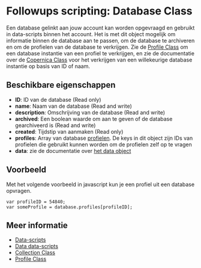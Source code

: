# Followups scripting: Database Class

Een database gelinkt aan jouw account kan worden opgevraagd en gebruikt in data-scripts binnen het account.
Het is met dit object mogelijk om informatie binnen de database aan te passen, om de database te 
archiveren en om de profielen van de database te verkrijgen. 
Zie de [Profile Class](./followups-scripting-profile) om een database 
instantie van een profiel te verkrijgen, en zie de documentatie over de 
[Copernica Class](./followups-scripting-copernica) voor het verkrijgen 
van een willekeurige database instantie op basis van ID of naam.

## Beschikbare eigenschappen

* **ID**: ID van de database (Read only)
* **name**: Naam van de database (Read and write)
* **description**: Omschrijving van de database (Read and write)
* **archived**: Een boolean waarde om aan te geven of de database gearchiveerd is (Read and write)
* **created**: Tijdstip van aanmaken (Read only)
* **profiles**: Array van database [profielen](./followups-scripting-profile). De keys in dit object zijn IDs van profielen 
die gebruikt kunnen worden om de profielen zelf op te vragen
* **data**: zie de documentatie over [het data object](./followups-scripting-data)

## Voorbeeld

Met het volgende voorbeeld in javascript kun je een profiel uit een database 
opvragen.

    var profileID = 54840;
    var someProfile = database.profiles[profileID];

## Meer informatie

* [Data-scripts](./followups-scripting)
* [Data data-scripts](./followups-scripting-data)
* [Collection Class](./followups-scripting-collection)
* [Profile Class](./followups-scripting-data)
